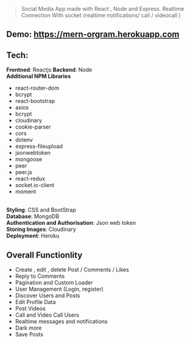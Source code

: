 > Social Media App made with React , Node and Express. Realtime Connection With socket (realtime notifications/ call / videocall )

## Demo: https://mern-orgram.herokuapp.com

## Tech:
<b>Frontned</b>: Reactjs
<b>Backend</b>: Node 
<br>
<b>Additional NPM Libraries</b>
  - react-router-dom
  - bcrypt
  - react-bootstrap
  - axios
  - bcrypt
  - cloudinary
  - cookie-parser
  - cors
  - dotenv
  - express-fileupload
  - jsonwebtoken
  - mongoose
  - peer
  - peer.js
  - react-redux
  - socket.io-client
  - moment
  
 
<br>
<b>Styling</b>: CSS and BootStrap
<br>
<b>Database</b>: MongoDB
<br>
<b>Authentication and Authorisation</b>: Json web token 
<br>
<b>Storing Images</b>: Cloudinary 
<br>
<b>Deployment</b>: Heroku

## Overall Functionlity
- Create , edit , delete Post / Comments / Likes 
- Reply to Comments
- Pagination and Custom Loader 
- User Management (Login, register) 
- Discover Users and Posts 
- Edit Profile Data 
- Post Videos 
- Call and Video Call Users
- Realtime messages and notifications
- Dark more
- Save Posts 
